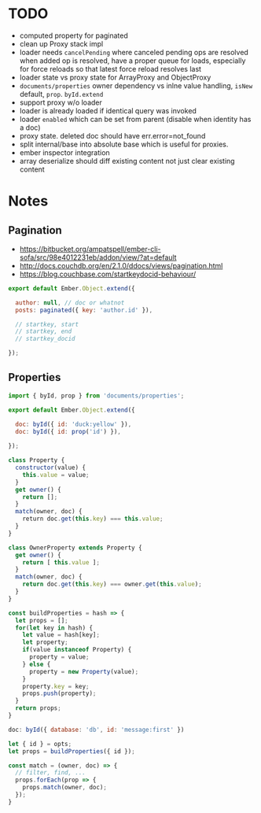 # TODO

* computed property for paginated
* clean up Proxy stack impl
* loader needs `cancelPending` where canceled pending ops are resolved when added op is resolved, have a proper queue for loads, especially for force reloads so that latest force reload resolves last
* loader state vs proxy state for ArrayProxy and ObjectProxy
* `documents/properties` owner dependency vs inlne value handling, `isNew` default, `prop`. `byId.extend`
* support proxy w/o loader
* loader is already loaded if identical query was invoked
* loader `enabled` which can be set from parent (disable when identity has a doc)
* proxy state. deleted doc should have err.error=not_found
* split internal/base into absolute base which is useful for proxies.
* ember inspector integration
* array deserialize should diff existing content not just clear existing content

# Notes

## Pagination

* https://bitbucket.org/ampatspell/ember-cli-sofa/src/98e4012231eb/addon/view/?at=default
* http://docs.couchdb.org/en/2.1.0/ddocs/views/pagination.html
* https://blog.couchbase.com/startkeydocid-behaviour/

``` javascript
export default Ember.Object.extend({

  author: null, // doc or whatnot
  posts: paginated({ key: 'author.id' }),

  // startkey, start
  // startkey, end
  // startkey_docid

});
```

## Properties

``` javascript
import { byId, prop } from 'documents/properties';

export default Ember.Object.extend({

  doc: byId({ id: 'duck:yellow' }),
  doc: byId({ id: prop('id') }),
  
});
```

``` javascript
class Property {
  constructor(value) {
    this.value = value;
  }
  get owner() {
    return [];
  }
  match(owner, doc) {
    return doc.get(this.key) === this.value;
  }
}

class OwnerProperty extends Property {
  get owner() {
    return [ this.value ];
  }
  match(owner, doc) {
    return doc.get(this.key) === owner.get(this.value);
  }
}
```

``` javascript
const buildProperties = hash => {
  let props = [];
  for(let key in hash) {
    let value = hash[key];
    let property;
    if(value instanceof Property) {
      property = value;
    } else {
      property = new Property(value);
    }
    property.key = key;
    props.push(property);
  }
  return props;
}
```

``` javascript
doc: byId({ database: 'db', id: 'message:first' })

let { id } = opts;
let props = buildProperties({ id });

const match = (owner, doc) => {
  // filter, find, ...
  props.forEach(prop => {
    props.match(owner, doc);
  });
}
```
